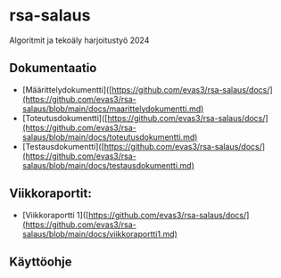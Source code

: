 # rsa-salaus

Algoritmit ja tekoäly harjoitustyö 2024

## Dokumentaatio

- [Määrittelydokumentti]([https://github.com/evas3/rsa-salaus/docs/](https://github.com/evas3/rsa-salaus/blob/main/docs/maarittelydokumentti.md)
- [Toteutusdokumentti]([https://github.com/evas3/rsa-salaus/docs/](https://github.com/evas3/rsa-salaus/blob/main/docs/toteutusdokumentti.md)
- [Testausdokumentti]([https://github.com/evas3/rsa-salaus/docs/](https://github.com/evas3/rsa-salaus/blob/main/docs/testausdokumentti.md)

## Viikkoraportit:

- [Viikkoraportti 1]([https://github.com/evas3/rsa-salaus/docs/](https://github.com/evas3/rsa-salaus/blob/main/docs/viikkoraportti1.md)

## Käyttöohje
